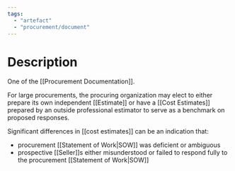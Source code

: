 ```yaml
---
tags:
  - "artefact"
  - "procurement/document"
---
```

# Description
One of the [[Procurement Documentation]].

For large procurements, the procuring organization may elect to either prepare its own independent [[Estimate]] or have a [[Cost Estimates]] prepared by an outside professional estimator to serve as a benchmark on proposed responses.

Significant differences in [[cost estimates]] can be an indication that:
- procurement [[Statement of Work|SOW]] was deficient or ambiguous
- prospective [[Seller]]s either misunderstood or failed to respond fully to the procurement [[Statement of Work|SOW]]
